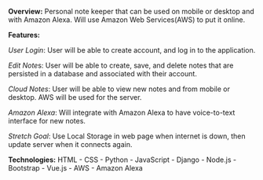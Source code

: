 <b>Overview:</b>
Personal note keeper that can be used on mobile or desktop and with Amazon Alexa. Will use Amazon Web Services(AWS) to        put it online.

<b>Features:</b>

<i>User Login</i>: User will be able to create account, and log in to the application.

<i>Edit Note</i>s: User will be able to create, save, and delete notes that are persisted in a database and associated with their account.

<i>Cloud Notes</i>: User will be able to view new notes and from mobile or desktop. AWS will be used for the server.

<i>Amazon Alexa</i>:  Will integrate with Amazon Alexa to have voice-to-text interface for new notes.

<i>Stretch Goal</i>: Use Local Storage in web page when internet is down, then update server when it connects again.

<b>Technologies:</b>
HTML -
CSS -
Python -
JavaScript -
Django -
Node.js -
Bootstrap -
Vue.js -
AWS -
Amazon Alexa

